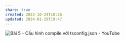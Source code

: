 ```yaml
---
share: true
created: 2023-10-24T18:26
updated: 2024-01-29T19:47
---
```


![Bài 5 - Cấu hình compile với tsconfig.json - YouTube](https://youtu.be/UJYu4dF3Vrw)
